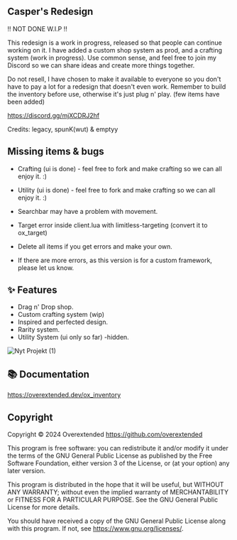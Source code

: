 
## Casper's Redesign
!! NOT DONE W.I.P !!

This redesign is a work in progress, released so that people can continue working on it. I have added a custom shop system as prod, and a crafting system (work in progress).
Use common sense, and feel free to join my Discord so we can share ideas and create more things together.

Do not resell, I have chosen to make it available to everyone so you don't have to pay a lot for a redesign that doesn't even work.
Remember to build the inventory before use, otherwise it's just plug n' play. (few items have been added)

https://discord.gg/mjXCDRJ2hf

Credits:
legacy, spunK(wut) & emptyy

## Missing items & bugs

- Crafting (ui is done) - feel free to fork and make crafting so we can all enjoy it. :)
- Utility (ui is done) - feel free to fork and make crafting so we can all enjoy it. :)
- Searchbar may have a problem with movement.

- Target error inside client.lua with limitless-targeting (convert it to ox_target)
- Delete all items if you get errors and make your own.
- If there are more errors, as this version is for a custom framework, please let us know.

## ✨ Features

- Drag n' Drop shop.
- Custom crafting system (wip)
- Inspired and perfected design.
- Rarity system.
- Utility System (ui only so far) -hidden.

![Nyt Projekt (1)](https://github.com/user-attachments/assets/623ebd2a-7a14-416b-818e-d8d1a8da7a25)

## 📚 Documentation

https://overextended.dev/ox_inventory

## Copyright

Copyright © 2024 Overextended <https://github.com/overextended>

This program is free software: you can redistribute it and/or modify it under the terms of the GNU General Public License as published by the Free Software Foundation, either version 3 of the License, or (at your option) any later version.

This program is distributed in the hope that it will be useful, but WITHOUT ANY WARRANTY; without even the implied warranty of MERCHANTABILITY or FITNESS FOR A PARTICULAR PURPOSE. See the GNU General Public License for more details.

You should have received a copy of the GNU General Public License along with this program. If not, see <https://www.gnu.org/licenses/>.
